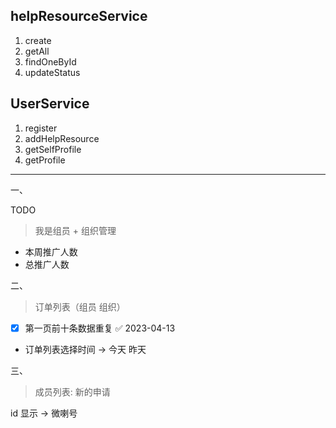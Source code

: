 
## helpResourceService

1. create
2. getAll
3. findOneById
4. updateStatus

## UserService

1. register
2. addHelpResource
3. getSelfProfile
4. getProfile

---

一、

TODO

> 我是组员 +  组织管理

+ 本周推广人数
+ 总推广人数

二、

> 订单列表（组员 组织）

- [x] 第一页前十条数据重复 ✅ 2023-04-13
- 订单列表选择时间 -> 今天 昨天

三、

> 成员列表: 新的申请

id 显示 -> 微喇号
